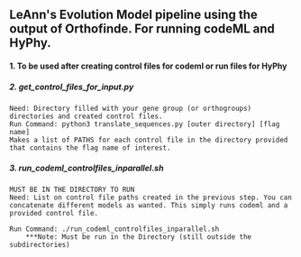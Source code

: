## LeAnn's Evolution Model pipeline using the output of Orthofinde. For running codeML and HyPhy.

#### 1. To be used after creating control files for codeml or run files for HyPhy
	
##### 2. get_control_files_for_input.py
	Need: Directory filled with your gene group (or orthogroups) directories and created control files.
	Run Command: python3 translate_sequences.py [outer directory] [flag name]
	Makes a list of PATHS for each control file in the directory provided that contains the flag name of interest.

##### 3. run_codeml_controlfiles_inparallel.sh
	MUST BE IN THE DIRECTORY TO RUN
	Need: List on control file paths created in the previous step. You can concatenate different models as wanted. This simply runs codeml and a provided control file.
	       
	Run Command: ./run_codeml_controlfiles_inparallel.sh
		***Note: Must be run in the Directory (still outside the subdirectories)
